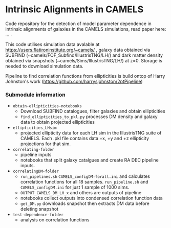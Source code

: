 # Intrinsic Alignments in CAMELS

Code repository for the detection of model parameter dependence in intrinsic alignments of galaxies in the CAMELS simulations, read paper here: ... . 

This code utilises simulation data avalable at https://users.flatironinstitute.org/~camels/ , galaxy data obtained via SUBFIND (~camels/FOF_Subfind/IllustrisTNG/LH/) and dark matter density obtained via snapshots (~camels/Sims/IllustrisTNG/LH/) at z=0. Storage is needed to download simulation data.

Pipeline to find correlation functions from ellipticities is build ontop of Harry Johnston's work (https://github.com/harrysjohnston/2ptPipeline)

### Submodule information
- `obtain-ellipticities-notebooks`
    - Download SUBFIND catalogues, filter galaxies and obtain ellipticities
    - `find_ellipticities_to_pkl.py` processes DM density and galaxy data to obtain projected ellipticities
- `ellipticities_LHsim`
    - projected ellipticity data for each LH sim in the IllustrisTNG suite of CAMELS. Each .pkl file contains data +x, +y and +z ellipticity projections for that sim.
- `correlating-folder`
    - pipeline inputs
    - notebooks that split galaxy catalgues and create RA DEC pipeline inputs.
- `correlatingDM-folder`
    - `run_pipelines.sh` `CAMELS_configDM-forall.ini` and calculates correlation functions for all 18 samples. `run_pipeline.sh` and `CAMELS_configDM.ini` for just 1 sample of 1000 sims.
    - `OUTPUT_CAMELS_DM_LH_x` and others are outputs of pipeline
    - notebooks collect outputs into condensed correlation function data
    - `get_DM.py` downloads snapshot then extracts DM data before deleting snapshot
- `test-dependence-folder`
    - analysis on correlation functions

